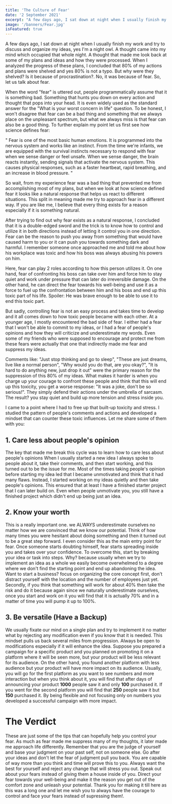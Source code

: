 ```yaml
---
title: 'The Culture of Fear'
date: '2 September 2021'
excerpt: "A few days ago, I sat down at night when I usually finish my work and try to discuss and organize my ideas, yes I'm a night owl. A thought came into my mind which occupied that whole night."
image: '/banners/Fear.jpg'
isFeatured: true
---
```


A few days ago, I sat down at night when I usually finish my work and try to discuss and organize my ideas, yes I'm a night owl. A thought came into my mind which occupied that whole night. A thought that made me look back at some of my plans and ideas and how they were processed. When I analyzed the progress of these plans, I concluded that 80% of my actions and plans were shelved and yes 80% is not a typo. But why were they shelved? Is it because of procrastination?. No, it was because of fear. So, let us talk about fear.

When the word "fear" is uttered out, people programmatically assume that it is something bad. Something that hunts you down on every action and thought that pops into your head. It is even widely used as the standard answer for the "What is your worst concern in life" question. To be honest, I won't disagree that fear can be a bad thing and something that we always place on the unpleasant spectrum, but what we always miss is that fear can also be a good thing. To further explain my point let us first see how science defines fear:

" Fear is one of the most basic human emotions. It is programmed into the nervous system and works like an instinct. From the time we're infants, we are equipped with the survival instincts necessary to respond with fear when we sense danger or feel unsafe. When we sense danger, the brain reacts instantly, sending signals that activate the nervous system. This causes physical responses, such as a faster heartbeat, rapid breathing, and an increase in blood pressure. "

So wait, from my experience fear was a bad thing that prevented me from accomplishing most of my plans, but when we look at how science defined fear it looks like a natural response that helps us react to different situations. This split in meaning made me try to approach fear in a different way. If you are like me, I believe that every thing exists for a reason especially if it is something natural. 

After trying to find out why fear exists as a natural response, I concluded that it is a double-edged sword and the trick is to know how to control and utilize it in both directions instead of letting it control you in one direction. Fear can be the reason to push you away from something that would have caused harm to you or it can push you towards something dark and harmful. I remember someone once approached me and told me about how his workplace was toxic and how his boss was always abusing his powers on him. 

Here, fear can play 2 roles according to how this person utilizes it. On one hand, fear of confronting his boss can take over him and force him to stay quiet and work under pressure that can later do irreversible damage. On the other hand, he can direct the fear towards his well-being and use it as a force to fuel up the confrontation between him and his boss and end up this toxic part of his life. Spoiler: He was brave enough to be able to use it to end this toxic part.

But sadly, controlling fear is not an easy process and takes time to develop and it all comes down to how toxic people became with each other. At a younger age, I mostly encountered the bad side of fear. I either had a fear that I won't be able to commit to my ideas, or I had a fear of people's opinions and how they will criticize and underestimate my words. Even some of my friends who were supposed to encourage and protect me from these fears were actually that one that indirectly made me fear and suppress my ideas.

Comments like: "Just stop thinking and go to sleep", "These are just dreams, live like a normal person", "Why would you do that, are you okay?", "It is hard to do anything new, just drop it out" were the primary reason for the suppression of this 80% of my ideas. What makes it harder is when you charge up your courage to confront these people and think that this will end up this toxicity, you get a worse response: "It was a joke, don't be so serious!". They simply defend their actions under the umbrella of sarcasm. The result? you stay quiet and build up more tension and stress inside you.

I came to a point where I had to free up that built-up toxicity and stress. I studied the pattern of people's comments and actions and developed a mindset that can counter these toxic influences. Let me share some of them with you:

## 1. Care less about people's opinion

The key that made me break this cycle was to learn how to care less about people's opinions When I usually started a new idea I always spoke to people about it, take their comments, and then start working, and this turned out to be the issue for me. Most of the times taking people's opinion before starting my idea led that I became unmotivated and think that it had many flaws. Instead, I started working on my ideas quietly and then take people's opinions. This ensured that at least I have a finished starter project that I can later build on. Even when people unmotivate you, you still have a finished project which didn't end up being just an idea.

## 2. Know your worth

This is a really important one. we ALWAYS underestimate ourselves no matter how we are convinced that we know our potential. Think of how many times you were hesitant about doing something and then it turned out to be a great step forward. I even consider this as the main entry point for fear. Once someone starts doubting himself, fear starts spreading inside you and takes over your confidence. To overcome this, start by breaking your idea or task into steps. Why? because usually when we try to implement an idea as a whole we easily become overwhelmed to a degree where we don't find the starting point and end up abandoning the idea. Want to start a business? focus on organizing the core concept first, don't distract yourself with the location and the number of employees just yet. Secondly, if you think that something will work for about 40% then take the risk and do it because again since we naturally underestimate ourselves, once you start and work on it you will find that it is actually 70% and in a matter of time you will pump it up to 100%.

## 3. Be versatile (Have a Backup)

We usually fixate our mind on a single plan and try to implement it no matter what by rejecting any modification even if you know that it is needed. This mindset pulls us back several miles from progression. Always be open to modifications especially if it will enhance the idea. Suppose you prepared a campaign for a specific product and you planned on promoting it on a platform where it will be seen more, but your product will be less relevant for its audience. On the other hand, you found another platform with less audience but your product will have more impact on its audience. Usually, you will go for the first platform as you want to see numbers and more interaction but when you think about it, you will find that after days of announcing your product **1000** people saw it and only **100** purchased it. If you went for the second platform you will find that **250** people saw it but **150** purchased it. By being flexible and not focusing only on numbers you developed a successful campaign with more impact.

# The Verdict

These are just some of the tips that can hopefully help you control your fear. As much as fear made me suppress many of my thoughts, it later made me approach life differently. Remember that you are the judge of yourself and base your judgment on your past self, not on someone else. Go after your ideas and don't let the fear of judgment pull you back. You are capable of way more than you think and time will prove this to you. Always want the best for yourself and reject any change that will stress you out. Speak out about your fears instead of giving them a house inside of you. Direct your fear towards your well-being and make it the reason you get out of the comfort zone and unleash your potential. Thank you for making it till here as this was a long one and let me wish you to always have the courage to control and face your fears instead of supressing them!.




